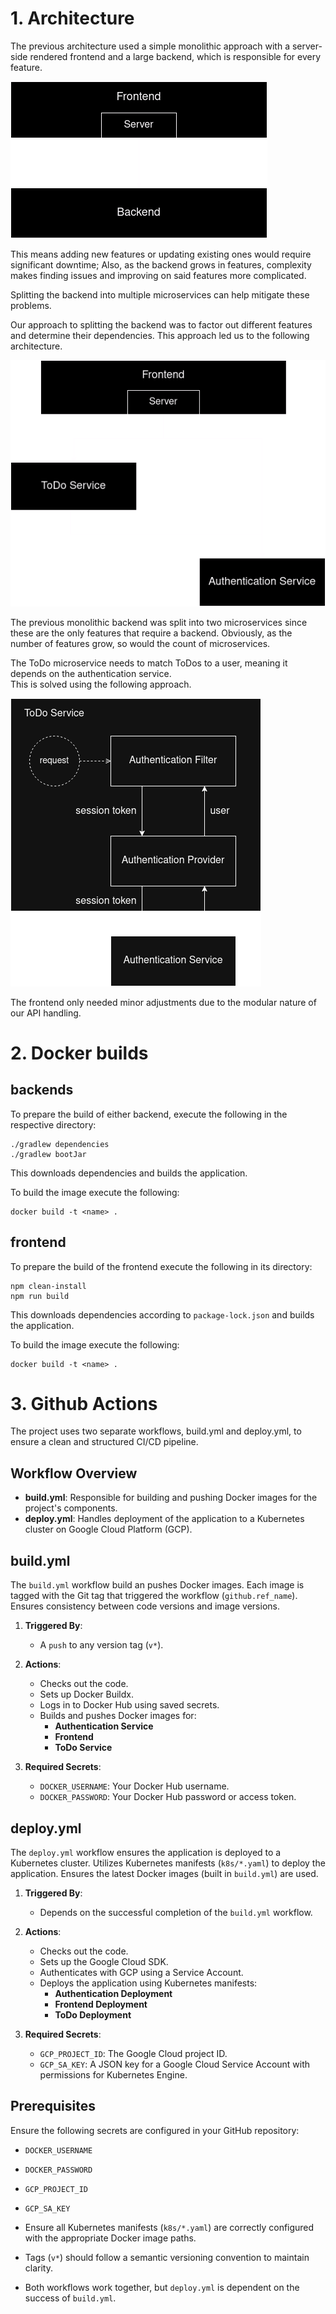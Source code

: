 # 1. Architecture

The previous architecture used a simple monolithic approach with a server-side rendered frontend and a large backend, which is responsible for every feature.  

![old architecture](./.markdown/architecture%20(old).png)

This means adding new features or updating existing ones would require significant downtime;
Also, as the backend grows in features, complexity makes finding issues and improving on said features more complicated.

Splitting the backend into multiple microservices can help mitigate these problems.

Our approach to splitting the backend was to factor out different features and determine their dependencies.
This approach led us to the following architecture.

![architecture](./.markdown/architecture.png)

The previous monolithic backend was split into two microservices since these are the only features that require a backend.
Obviously, as the number of features grow, so would the count of microservices.  

The ToDo microservice needs to match ToDos to a user, meaning it depends on the authentication service.  
This is solved using the following approach.

![ToDo Service authentication](./.markdown/todo%20service%20authentication.png)

The frontend only needed minor adjustments due to the modular nature of our API handling.

# 2. Docker builds

## backends

To prepare the build of either backend, execute the following in the respective directory:

```shell
./gradlew dependencies
./gradlew bootJar
```

This downloads dependencies and builds the application.

To build the image execute the following:

```shell
docker build -t <name> .
```

## frontend

To prepare the build of the frontend execute the following in its directory:

```shell
npm clean-install
npm run build
```

This downloads dependencies according to `package-lock.json` and builds the application.

To build the image execute the following:

```shell
docker build -t <name> .
```

# 3. Github Actions

The project uses two separate workflows, build.yml and deploy.yml, to ensure a clean and structured CI/CD pipeline.

## Workflow Overview

- **build.yml**: Responsible for building and pushing Docker images for the project's components.
- **deploy.yml**: Handles deployment of the application to a Kubernetes cluster on Google Cloud Platform (GCP).

## build.yml

The `build.yml` workflow build an pushes Docker images.
Each image is tagged with the Git tag that triggered the workflow (`github.ref_name`).
Ensures consistency between code versions and image versions.

1. **Triggered By**: 
   - A `push` to any version tag (`v*`).
   
2. **Actions**:
   - Checks out the code.
   - Sets up Docker Buildx.
   - Logs in to Docker Hub using saved secrets.
   - Builds and pushes Docker images for:
     - **Authentication Service**
     - **Frontend**
     - **ToDo Service**

3. **Required Secrets**:
   - `DOCKER_USERNAME`: Your Docker Hub username.
   - `DOCKER_PASSWORD`: Your Docker Hub password or access token.

## deploy.yml

The `deploy.yml` workflow ensures the application is deployed to a Kubernetes cluster.
Utilizes Kubernetes manifests (`k8s/*.yaml`) to deploy the application.
Ensures the latest Docker images (built in `build.yml`) are used.

1. **Triggered By**: 
   - Depends on the successful completion of the `build.yml` workflow.

2. **Actions**:
   - Checks out the code.
   - Sets up the Google Cloud SDK.
   - Authenticates with GCP using a Service Account.
   - Deploys the application using Kubernetes manifests:
     - **Authentication Deployment**
     - **Frontend Deployment**
     - **ToDo Deployment**

3. **Required Secrets**:
   - `GCP_PROJECT_ID`: The Google Cloud project ID.
   - `GCP_SA_KEY`: A JSON key for a Google Cloud Service Account with permissions for Kubernetes Engine.


## Prerequisites

Ensure the following secrets are configured in your GitHub repository:
   - `DOCKER_USERNAME`
   - `DOCKER_PASSWORD`
   - `GCP_PROJECT_ID`
   - `GCP_SA_KEY`
  
- Ensure all Kubernetes manifests (`k8s/*.yaml`) are correctly configured with the appropriate Docker image paths.
- Tags (`v*`) should follow a semantic versioning convention to maintain clarity.
- Both workflows work together, but `deploy.yml` is dependent on the success of `build.yml`.
